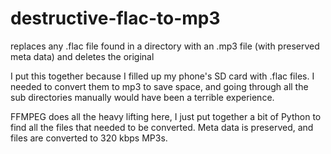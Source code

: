 # destructive-flac-to-mp3
replaces any .flac file found in a directory with an .mp3 file (with preserved meta data) and deletes the original

I put this together because I filled up my phone's SD card with .flac files.  I needed to convert them to mp3 to save space, and going through all the sub directories manually would have been a terrible experience.

FFMPEG does all the heavy lifting here, I just put together a bit of Python to find all the files that needed to be converted.  Meta data is preserved, and files are converted to 320 kbps MP3s.
